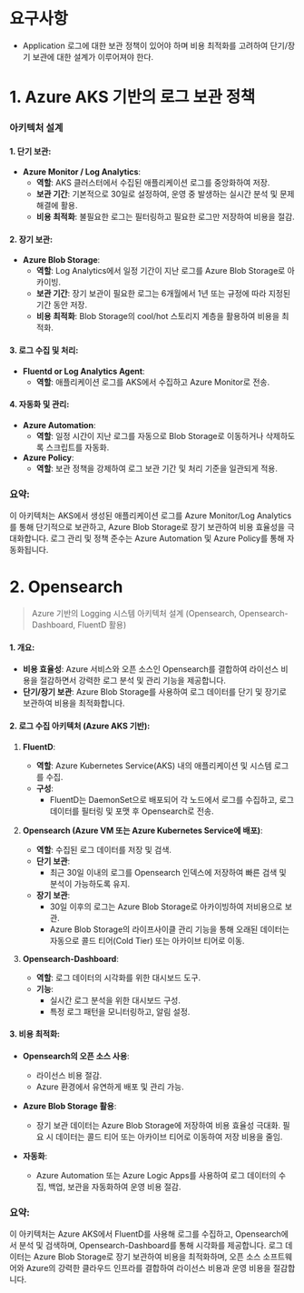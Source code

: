 # 요구사항

* Application 로그에 대한 보관 정책이 있어야 하며 비용 최적화를 고려하여 단기/장기 보관에 대한 설계가 이루어져야 한다.



# 1. Azure AKS 기반의 로그 보관 정책

### 아키텍처 설계

#### 1. **단기 보관**:
   - **Azure Monitor / Log Analytics**:
     - **역할**: AKS 클러스터에서 수집된 애플리케이션 로그를 중앙화하여 저장.
     - **보관 기간**: 기본적으로 30일로 설정하여, 운영 중 발생하는 실시간 분석 및 문제 해결에 활용.
     - **비용 최적화**: 불필요한 로그는 필터링하고 필요한 로그만 저장하여 비용을 절감.

#### 2. **장기 보관**:
   - **Azure Blob Storage**:
     - **역할**: Log Analytics에서 일정 기간이 지난 로그를 Azure Blob Storage로 아카이빙.
     - **보관 기간**: 장기 보관이 필요한 로그는 6개월에서 1년 또는 규정에 따라 지정된 기간 동안 저장.
     - **비용 최적화**: Blob Storage의 cool/hot 스토리지 계층을 활용하여 비용을 최적화.

#### 3. **로그 수집 및 처리**:
   - **Fluentd or Log Analytics Agent**:
     - **역할**: 애플리케이션 로그를 AKS에서 수집하고 Azure Monitor로 전송.

#### 4. **자동화 및 관리**:
   - **Azure Automation**:
     - **역할**: 일정 시간이 지난 로그를 자동으로 Blob Storage로 이동하거나 삭제하도록 스크립트를 자동화.
   - **Azure Policy**:
     - **역할**: 보관 정책을 강제하여 로그 보관 기간 및 처리 기준을 일관되게 적용.

### 요약:
이 아키텍처는 AKS에서 생성된 애플리케이션 로그를 Azure Monitor/Log Analytics를 통해 단기적으로 보관하고, Azure Blob Storage로 장기 보관하여 비용 효율성을 극대화합니다. 로그 관리 및 정책 준수는 Azure Automation 및 Azure Policy를 통해 자동화됩니다.



# 2. Opensearch

> Azure 기반의 Logging 시스템 아키텍처 설계 (Opensearch, Opensearch-Dashboard, FluentD 활용)



#### 1. **개요**:

   - **비용 효율성**: Azure 서비스와 오픈 소스인 Opensearch를 결합하여 라이선스 비용을 절감하면서 강력한 로그 분석 및 관리 기능을 제공합니다.
   - **단기/장기 보관**: Azure Blob Storage를 사용하여 로그 데이터를 단기 및 장기로 보관하여 비용을 최적화합니다.



#### 2. **로그 수집 아키텍처 (Azure AKS 기반)**:

1. **FluentD**:
   - **역할**: Azure Kubernetes Service(AKS) 내의 애플리케이션 및 시스템 로그를 수집.
   - **구성**:
     - FluentD는 DaemonSet으로 배포되어 각 노드에서 로그를 수집하고, 로그 데이터를 필터링 및 포맷 후 Opensearch로 전송.

2. **Opensearch (Azure VM 또는 Azure Kubernetes Service에 배포)**:
   - **역할**: 수집된 로그 데이터를 저장 및 검색.
   - **단기 보관**:
     - 최근 30일 이내의 로그를 Opensearch 인덱스에 저장하여 빠른 검색 및 분석이 가능하도록 유지.
   - **장기 보관**:
     - 30일 이후의 로그는 Azure Blob Storage로 아카이빙하여 저비용으로 보관. 
     - Azure Blob Storage의 라이프사이클 관리 기능을 통해 오래된 데이터는 자동으로 콜드 티어(Cold Tier) 또는 아카이브 티어로 이동.
   
3. **Opensearch-Dashboard**:
   - **역할**: 로그 데이터의 시각화를 위한 대시보드 도구.
   - **기능**:
     - 실시간 로그 분석을 위한 대시보드 구성.
     - 특정 로그 패턴을 모니터링하고, 알림 설정.

#### 3. **비용 최적화**:

- **Opensearch의 오픈 소스 사용**:
  - 라이선스 비용 절감.
  - Azure 환경에서 유연하게 배포 및 관리 가능.

- **Azure Blob Storage 활용**:
  - 장기 보관 데이터는 Azure Blob Storage에 저장하여 비용 효율성 극대화. 필요 시 데이터는 콜드 티어 또는 아카이브 티어로 이동하여 저장 비용을 줄임.

- **자동화**:
  - Azure Automation 또는 Azure Logic Apps를 사용하여 로그 데이터의 수집, 백업, 보관을 자동화하여 운영 비용 절감.

### 요약:
이 아키텍처는 Azure AKS에서 FluentD를 사용해 로그를 수집하고, Opensearch에서 분석 및 검색하며, Opensearch-Dashboard를 통해 시각화를 제공합니다. 로그 데이터는 Azure Blob Storage로 장기 보관하여 비용을 최적화하며, 오픈 소스 소프트웨어와 Azure의 강력한 클라우드 인프라를 결합하여 라이선스 비용과 운영 비용을 절감합니다.



